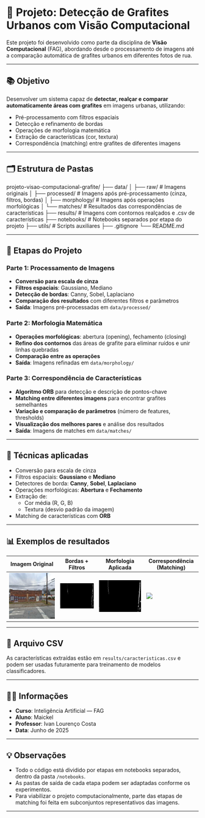 # 🧠 Projeto: Detecção de Grafites Urbanos com Visão Computacional

Este projeto foi desenvolvido como parte da disciplina de **Visão Computacional** (FAG), abordando desde o processamento de imagens até a comparação automática de grafites urbanos em diferentes fotos de rua.

---

## 📚 Objetivo

Desenvolver um sistema capaz de **detectar, realçar e comparar automaticamente áreas com grafites** em imagens urbanas, utilizando:

- Pré-processamento com filtros espaciais
- Detecção e refinamento de bordas
- Operações de morfologia matemática
- Extração de características (cor, textura)
- Correspondência (matching) entre grafites de diferentes imagens

---

## 🗂️ Estrutura de Pastas

projeto-visao-computacional-grafite/
├── data/
│ ├── raw/ # Imagens originais
│ ├── processed/ # Imagens após pré-processamento (cinza, filtros, bordas)
│ ├── morphology/ # Imagens após operações morfológicas
│ └── matches/ # Resultados das correspondências de características
├── results/ # Imagens com contornos realçados e .csv de características
├── notebooks/ # Notebooks separados por etapa do projeto
├── utils/ # Scripts auxiliares
├── .gitignore
└── README.md


---

## 🚦 Etapas do Projeto

### **Parte 1: Processamento de Imagens**
- **Conversão para escala de cinza**
- **Filtros espaciais**: Gaussiano, Mediano
- **Detecção de bordas**: Canny, Sobel, Laplaciano
- **Comparação dos resultados** com diferentes filtros e parâmetros
- **Saída**: Imagens pré-processadas em `data/processed/`

### **Parte 2: Morfologia Matemática**
- **Operações morfológicas**: abertura (opening), fechamento (closing)
- **Refino dos contornos** das áreas de grafite para eliminar ruídos e unir linhas quebradas
- **Comparação entre as operações**
- **Saída**: Imagens refinadas em `data/morphology/`

### **Parte 3: Correspondência de Características**
- **Algoritmo ORB** para detecção e descrição de pontos-chave
- **Matching entre diferentes imagens** para encontrar grafites semelhantes
- **Variação e comparação de parâmetros** (número de features, thresholds)
- **Visualização dos melhores pares** e análise dos resultados
- **Saída**: Imagens de matches em `data/matches/`

---

## 🔧 Técnicas aplicadas

- Conversão para escala de cinza
- Filtros espaciais: **Gaussiano** e **Mediano**
- Detectores de borda: **Canny**, **Sobel**, **Laplaciano**
- Operações morfológicas: **Abertura** e **Fechamento**
- Extração de:
  - Cor média (R, G, B)
  - Textura (desvio padrão da imagem)
- Matching de características com **ORB**

---

## 📊 Exemplos de resultados

| Imagem Original | Bordas + Filtros | Morfologia Aplicada | Correspondência (Matching) |
|-----------------|------------------|---------------------|----------------------------|
| ![](data/raw/Atlanta_%20(33.735238%2C%20-84.40208).jpg) | ![](data/processed/canny_0.jpg) | ![](data/morphology/canny_0.jpg) | ![](data/matches/canny_0_canny_1.jpg) |

---

## 📁 Arquivo CSV

As características extraídas estão em `results/caracteristicas.csv` e podem ser usadas futuramente para treinamento de modelos classificadores.

---

## 👨‍🎓 Informações

- **Curso**: Inteligência Artificial — FAG
- **Aluno**: Maickel
- **Professor**: Ivan Lourenço Costa
- **Data**: Junho de 2025

---

## 💡 Observações

- Todo o código está dividido por etapas em notebooks separados, dentro da pasta `/notebooks`.
- As pastas de saída de cada etapa podem ser adaptadas conforme os experimentos.
- Para viabilizar o projeto computacionalmente, parte das etapas de matching foi feita em subconjuntos representativos das imagens.

---
